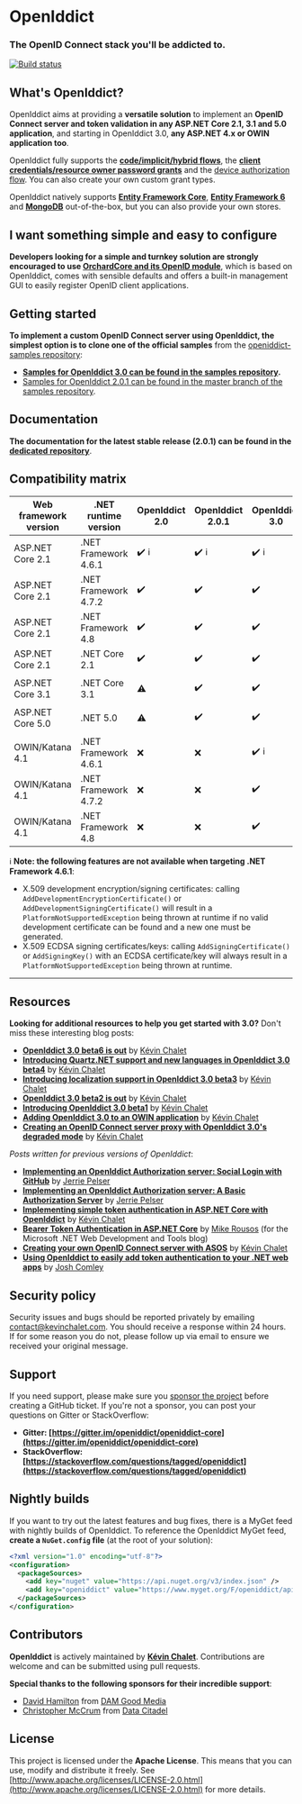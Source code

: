 ﻿# OpenIddict
### The OpenID Connect stack you'll be addicted to.

[![Build status](https://github.com/openiddict/openiddict-core/workflows/build/badge.svg?branch=dev&event=push)](https://github.com/openiddict/openiddict-core/actions?query=workflow%3Abuild+branch%3Adev+event%3Apush)

## What's OpenIddict?

OpenIddict aims at providing a **versatile solution** to implement an **OpenID Connect server and token validation in any ASP.NET Core 2.1, 3.1 and 5.0 application**,
and starting in OpenIddict 3.0, **any ASP.NET 4.x or OWIN application too**.

OpenIddict fully supports the **[code/implicit/hybrid flows](http://openid.net/specs/openid-connect-core-1_0.html)**, the **[client credentials/resource owner password grants](https://tools.ietf.org/html/rfc6749)** and the [device authorization flow](https://tools.ietf.org/html/rfc8628). You can also create your own custom grant types.

OpenIddict natively supports **[Entity Framework Core](https://www.nuget.org/packages/OpenIddict.EntityFrameworkCore)**, **[Entity Framework 6](https://www.nuget.org/packages/OpenIddict.EntityFramework)** and **[MongoDB](https://www.nuget.org/packages/OpenIddict.MongoDb)** out-of-the-box, but you can also provide your own stores.

## I want something simple and easy to configure

**Developers looking for a simple and turnkey solution are strongly encouraged to use [OrchardCore and its OpenID module](https://docs.orchardcore.net/en/dev/docs/reference/modules/OpenId/)**,
which is based on OpenIddict, comes with sensible defaults and offers a built-in management GUI to easily register OpenID client applications.

## Getting started

**To implement a custom OpenID Connect server using OpenIddict, the simplest option is to clone one of the official samples** from the [openiddict-samples repository](https://github.com/openiddict/openiddict-samples):
  - **[Samples for OpenIddict 3.0 can be found in the samples repository](https://github.com/openiddict/openiddict-samples).**
  - [Samples for OpenIddict 2.0.1 can be found in the master branch of the samples repository](https://github.com/openiddict/openiddict-samples/tree/master).

## Documentation

**The documentation for the latest stable release (2.0.1) can be found in the [dedicated repository](https://openiddict.github.io/openiddict-documentation)**.

## Compatibility matrix

| Web framework version | .NET runtime version | OpenIddict 2.0                          | OpenIddict 2.0.1                        | OpenIddict 3.0                          |
|-----------------------|----------------------|-----------------------------------------|-----------------------------------------|-----------------------------------------|
| ASP.NET Core 2.1      | .NET Framework 4.6.1 | :heavy_check_mark: :information_source: | :heavy_check_mark: :information_source: | :heavy_check_mark: :information_source: |
| ASP.NET Core 2.1      | .NET Framework 4.7.2 | :heavy_check_mark:                      | :heavy_check_mark:                      | :heavy_check_mark:                      |
| ASP.NET Core 2.1      | .NET Framework 4.8   | :heavy_check_mark:                      | :heavy_check_mark:                      | :heavy_check_mark:                      |
| ASP.NET Core 2.1      | .NET Core 2.1        | :heavy_check_mark:                      | :heavy_check_mark:                      | :heavy_check_mark:                      |
|                       |                      |                                         |                                         |                                         |
| ASP.NET Core 3.1      | .NET Core 3.1        | :warning:                               | :heavy_check_mark:                      | :heavy_check_mark:                      |
|                       |                      |                                         |                                         |                                         |
| ASP.NET Core 5.0      | .NET 5.0             | :warning:                               | :heavy_check_mark:                      | :heavy_check_mark:                      |
|                       |                      |                                         |                                         |                                         |
| OWIN/Katana 4.1       | .NET Framework 4.6.1 | :x:                                     | :x:                                     | :heavy_check_mark: :information_source: |
| OWIN/Katana 4.1       | .NET Framework 4.7.2 | :x:                                     | :x:                                     | :heavy_check_mark:                      |
| OWIN/Katana 4.1       | .NET Framework 4.8   | :x:                                     | :x:                                     | :heavy_check_mark:                      |

:information_source: **Note: the following features are not available when targeting .NET Framework 4.6.1**:
 - X.509 development encryption/signing certificates: calling `AddDevelopmentEncryptionCertificate()` or `AddDevelopmentSigningCertificate()`
will result in a `PlatformNotSupportedException` being thrown at runtime if no valid development certificate can be found and a new one must be generated.
 - X.509 ECDSA signing certificates/keys: calling `AddSigningCertificate()` or `AddSigningKey()`
with an ECDSA certificate/key will always result in a `PlatformNotSupportedException` being thrown at runtime.

--------------

## Resources

**Looking for additional resources to help you get started with 3.0?** Don't miss these interesting blog posts:

- **[OpenIddict 3.0 beta6 is out](https://kevinchalet.com/2020/10/27/openiddict-3-0-beta6-is-out/)** by [Kévin Chalet](https://github.com/kevinchalet)
- **[Introducing Quartz.NET support and new languages in OpenIddict 3.0 beta4](https://kevinchalet.com/2020/10/02/introducing-quartz-net-support-and-new-languages-in-openiddict-3-0-beta4/)** by [Kévin Chalet](https://github.com/kevinchalet)
- **[Introducing localization support in OpenIddict 3.0 beta3](https://kevinchalet.com/2020/08/03/introducing-localization-support-in-openiddict-3-0-beta3/)** by [Kévin Chalet](https://github.com/kevinchalet)
- **[OpenIddict 3.0 beta2 is out](https://kevinchalet.com/2020/07/08/openiddict-3-0-beta2-is-out/)** by [Kévin Chalet](https://github.com/kevinchalet)
- **[Introducing OpenIddict 3.0 beta1](https://kevinchalet.com/2020/06/11/introducing-openiddict-3-0-beta1/)** by [Kévin Chalet](https://github.com/kevinchalet)
- **[Adding OpenIddict 3.0 to an OWIN application](https://kevinchalet.com/2020/03/03/adding-openiddict-3-0-to-an-owin-application/)** by [Kévin Chalet](https://github.com/kevinchalet)
- **[Creating an OpenID Connect server proxy with OpenIddict 3.0's degraded mode](https://kevinchalet.com/2020/02/18/creating-an-openid-connect-server-proxy-with-openiddict-3-0-s-degraded-mode/)** by [Kévin Chalet](https://github.com/kevinchalet)

*Posts written for previous versions of OpenIddict*: 

- **[Implementing an OpenIddict Authorization server: Social Login with GitHub](https://www.jerriepelser.com/blog/implementing-openiddict-authorization-server-part-2/)** by [Jerrie Pelser](https://github.com/jerriep)
- **[Implementing an OpenIddict Authorization server: A Basic Authorization Server](https://www.jerriepelser.com/blog/implementing-openiddict-authorization-server-part-1/)** by [Jerrie Pelser](https://github.com/jerriep)
- **[Implementing simple token authentication in ASP.NET Core with OpenIddict](https://kevinchalet.com/2017/01/30/implementing-simple-token-authentication-in-aspnet-core-with-openiddict/)** by [Kévin Chalet](https://github.com/kevinchalet)
- **[Bearer Token Authentication in ASP.NET Core](https://devblogs.microsoft.com/aspnet/bearer-token-authentication-in-asp-net-core/)** by [Mike Rousos](https://github.com/mjrousos) (for the Microsoft .NET Web Development and Tools blog)
- **[Creating your own OpenID Connect server with ASOS](https://kevinchalet.com/2016/07/13/creating-your-own-openid-connect-server-with-asos-introduction/)** by [Kévin Chalet](https://github.com/kevinchalet)
- **[Using OpenIddict to easily add token authentication to your .NET web apps](http://overengineer.net/Using-OpenIddict-to-easily-add-token-authentication-to-your-.NET-web-apps)** by [Josh Comley](https://github.com/joshcomley)

## Security policy

Security issues and bugs should be reported privately by emailing contact@kevinchalet.com.
You should receive a response within 24 hours. If for some reason you do not, please follow up via email to ensure we received your original message.

## Support

If you need support, please make sure you [sponsor the project](https://github.com/sponsors/kevinchalet) before creating a GitHub ticket.
If you're not a sponsor, you can post your questions on Gitter or StackOverflow:

- **Gitter: [https://gitter.im/openiddict/openiddict-core](https://gitter.im/openiddict/openiddict-core)**
- **StackOverflow: [https://stackoverflow.com/questions/tagged/openiddict](https://stackoverflow.com/questions/tagged/openiddict)**

## Nightly builds

If you want to try out the latest features and bug fixes, there is a MyGet feed with nightly builds of OpenIddict.
To reference the OpenIddict MyGet feed, **create a `NuGet.config` file** (at the root of your solution):

```xml
<?xml version="1.0" encoding="utf-8"?>
<configuration>
  <packageSources>
    <add key="nuget" value="https://api.nuget.org/v3/index.json" />
    <add key="openiddict" value="https://www.myget.org/F/openiddict/api/v3/index.json" />
  </packageSources>
</configuration>
```

## Contributors

**OpenIddict** is actively maintained by **[Kévin Chalet](https://github.com/kevinchalet)**. Contributions are welcome and can be submitted using pull requests.

**Special thanks to the following sponsors for their incredible support**:

- [David Hamilton](https://github.com/daveh101) from [DAM Good Media](https://www.damgoodmedia.com/)
- [Christopher McCrum](https://github.com/chrisjmccrum) from [Data Citadel](http://www.datacitadel.com/)

## License

This project is licensed under the **Apache License**. This means that you can use, modify and distribute it freely. See [http://www.apache.org/licenses/LICENSE-2.0.html](http://www.apache.org/licenses/LICENSE-2.0.html) for more details.
